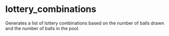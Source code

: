 # lottery_combinations
Generates a list of lottery combinations based on the number of balls drawn and the number of balls in the pool.
